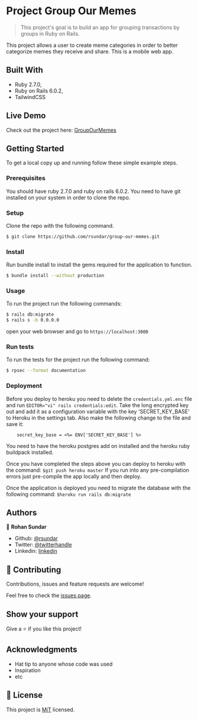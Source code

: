 # Project Group Our Memes

> This project's goal is to build an app for grouping transactions by groups in Ruby on Rails. 

This project allows a user to create meme categories in order to better categorize memes they receive and share. This is a mobile web app.

## Built With

- Ruby 2.7.0,
- Ruby on Rails 6.0.2,
- TailwindCSS

## Live Demo

Check out the project here:
[GroupOurMemes](https://groupourmemes.herokuapp.com/)


## Getting Started

To get a local copy up and running follow these simple example steps.

### Prerequisites

You should have ruby 2.7.0 and ruby on rails 6.0.2. You need to have git installed on your system in order to clone the repo.

### Setup

Clone the repo with the following command.

```sh
$ git clone https://github.com/rsundar/group-our-memes.git
```

### Install

Run bundle install to install the gems required for the application to function.
```sh
$ bundle install --without production
```

### Usage

To run the project run the following commands:
```sh
$ rails db:migrate
$ rails s -b 0.0.0.0
```
open your web browser and go to ```https://localhost:3000```

### Run tests

To run the tests for the project run the following command:
```sh
$ rpsec --format documentation
```
### Deployment

Before you deploy to heroku you need to delete the `credentials.yml.enc` file and run 
`EDITOR="vi" rails credentials:edit`. Take the long encrypted key out and add it as a 
configuration variable with the key 'SECRET_KEY_BASE' to Heroku in the settings tab. 
Also make the following change to the file and save it:

```
    secret_key_base = <%= ENV['SECRET_KEY_BASE'] %>
```

You need to have the heroku postgres add on installed and the heroku ruby buildpack 
installed. 

Once you have completed the steps above you can deploy to heroku with the command:
``` $git push heroku master ```
If you run into any pre-compilation errors just pre-compile the app locally and then deploy.

Once the application is deployed you need to migrate the database with the following command:
``` $heroku run rails db:migrate ```

## Authors

👤 **Rohan Sundar**

- Github: [@rsundar](https://github.com/rsundar)
- Twitter: [@twitterhandle](https://twitter.com/twitterhandle)
- Linkedin: [linkedin](https://linkedin.com/linkedinhandle)

## 🤝 Contributing

Contributions, issues and feature requests are welcome!

Feel free to check the [issues page](issues/).

## Show your support

Give a ⭐️ if you like this project!

## Acknowledgments

- Hat tip to anyone whose code was used
- Inspiration
- etc

## 📝 License

This project is [MiT](lic.url) licensed.